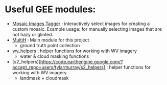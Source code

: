 # Useful GEE modules:
* [Mosaic Images Tagger](https://code.earthengine.google.com/?accept_repo=users/tylarmurray/mosaic_images_tagger) : interactively select images for creating a custom mosaic. Example usage: for manually selecting images that are not hazy or glinted. 
* [MultiH](https://code.earthengine.google.com/?accept_repo=users/tylarmurray/MultiH) : Main module for this project
    * ground truth point collection 
* [wv_helpers](https://code.earthengine.google.com/?accept_repo=users/tylarmurray/wv_helpers) : helper functions for working with WV imagery
    * water & cloud masking functions
* [s2_helpers)[https://code.earthengine.google.com/?accept_repo=users/tylarmurray/s2_helpers] : helper functions for working with WV imagery
    * landmask + cloudmask
